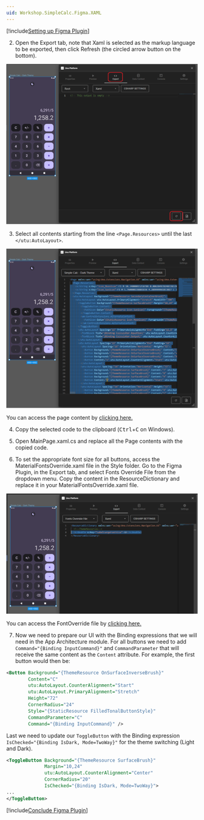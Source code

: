 ```yaml
---
uid: Workshop.SimpleCalc.Figma.XAML
---
```


[!include[Setting up Figma Plugin](../../../Import-UI-from-Figma/Intro.md)]

2. Open the Export tab, note that Xaml is selected as the markup language to be exported, then click Refresh (the circled arrow button on the bottom).

![figma-pre-export-xaml](../../../../art/figma-pre-export-xaml.png)

3. Select all contents starting from the line `<Page.Resources>` until the last `</utu:AutoLayout>`.

![figma-export-xaml](../../../../art/figma-export-xaml.png)


You can access the page content by [clicking here.](MainPage.xaml)

4. Copy the selected code to the clipboard (<kbd>Ctrl</kbd>+<kbd>C</kbd> on Windows).

5. Open MainPage.xaml.cs and replace all the Page contents with the copied code.

6. To set the appropriate font size for all buttons, access the MaterialFontsOverride.xaml file in the Style folder. Go to the Figma Plugin, in the Export tab, and select Fonts Override File from the dropdown menu. Copy the content in the ResourceDictionary and replace it in your MaterialFontsOverride.xaml file.

![figma-export-fonts-xaml](../../../../art/figma-export-fonts-xaml.png)


You can access the FontOverride file by [clicking here.](MaterialFontsOverride.xaml)

7. Now we need to prepare our UI with the Binding expressions that we will need in the App Architecture module. For all buttons we need to add `Command="{Binding InputCommand}"` and `CommandParameter` that will receive the same content as the `Content` attribute. For example, the first button would then be:

```xml
<Button Background="{ThemeResource OnSurfaceInverseBrush}" 
        Content="C" 
        utu:AutoLayout.CounterAlignment="Start" 
        utu:AutoLayout.PrimaryAlignment="Stretch" 
        Height="72" 
        CornerRadius="24" 
        Style="{StaticResource FilledTonalButtonStyle}"
        CommandParameter="C"
        Command="{Binding InputCommand}" />
```

Last we need to update our `ToggleButton` with the Binding expression `IsChecked="{Binding IsDark, Mode=TwoWay}"` for the theme switching (Light and Dark).

```xml
<ToggleButton Background="{ThemeResource SurfaceBrush}" 
              Margin="10,24"
              utu:AutoLayout.CounterAlignment="Center" 
              CornerRadius="20"
              IsChecked="{Binding IsDark, Mode=TwoWay}">
...
</ToggleButton>
```

[!include[Conclude Figma Plugin](../../../Import-UI-from-Figma/Conclusion.md)]